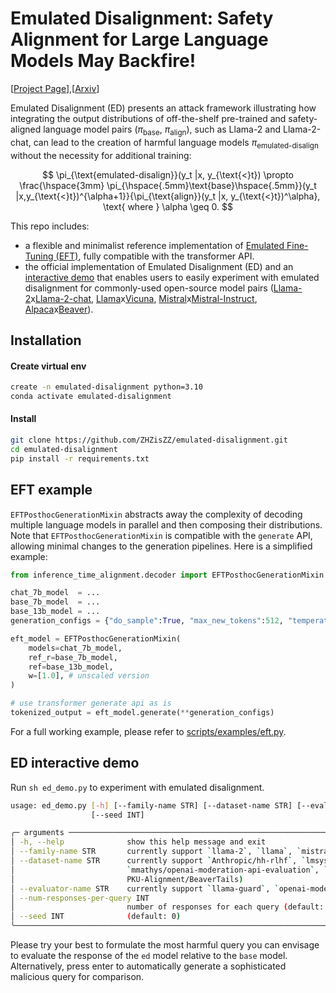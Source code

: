# Emulated Disalignment: Safety Alignment for Large Language Models May Backfire!

[[Project Page](https://zhziszz.github.io/emulated-disalignment/)],[[Arxiv](https://arxiv.org/abs/2402.12343)]

Emulated Disalignment (ED) presents an attack framework illustrating how integrating the output distributions of off-the-shelf pre-trained and safety-aligned language model pairs ($\pi_{\text{base}}$, $\pi_{\text{align}}$), such as Llama-2 and Llama-2-chat, can lead to the creation of harmful language models $\pi_{\text{emulated-disalign}}$ without the necessity for additional training:

$$
\pi_{\text{emulated-disalign}}(y_t |x, y_{\text{<}t}) \propto \frac{\hspace{3mm} \pi_{\hspace{.5mm}\text{base}\hspace{.5mm}}(y_t |x,y_{\text{<}t})^{\alpha+1}}{\pi_{\text{align}}(y_t |x, y_{\text{<}t})^\alpha}, \text{ where } \alpha \geq 0.
$$

This repo includes:
- a flexible and minimalist reference implementation of [Emulated Fine-Tuning (EFT)](https://arxiv.org/abs/2310.12962), fully compatible with the transformer API.  
- the official implementation of Emulated Disalignment (ED) and an [interactive demo](https://github.com/ZHZisZZ/emulated-disalignment/tree/main?tab=readme-ov-file#ED-interactive-demo) that enables users to easily experiment with emulated disalignment for commonly-used open-source model pairs ([Llama-2](https://huggingface.co/meta-llama/Llama-2-7b-hf)x[Llama-2-chat](https://huggingface.co/meta-llama/Llama-2-7b-chat-hf), [Llama](https://huggingface.co/huggyllama/llama-7b)x[Vicuna](https://huggingface.co/lmsys/vicuna-7b-v1.3), [Mistral](https://huggingface.co/mistralai/Mistral-7B-v0.1)x[Mistral-Instruct](https://huggingface.co/mistralai/Mistral-7B-Instruct-v0.1), [Alpaca](https://huggingface.co/PKU-Alignment/alpaca-7b-reproduced)x[Beaver](https://huggingface.co/PKU-Alignment/beaver-7b-v1.0)).


## Installation

#### Create virtual env

```bash
create -n emulated-disalignment python=3.10
conda activate emulated-disalignment
```

#### Install

```bash
git clone https://github.com/ZHZisZZ/emulated-disalignment.git
cd emulated-disalignment
pip install -r requirements.txt
```


## EFT example
``EFTPosthocGenerationMixin`` abstracts away the complexity of decoding multiple language models in parallel and then composing their distributions. Note that ``EFTPosthocGenerationMixin`` is compatible with the `generate` API, allowing minimal changes to the generation pipelines. Here is a simplified example:
```python
from inference_time_alignment.decoder import EFTPosthocGenerationMixin

chat_7b_model  = ...
base_7b_model  = ...
base_13b_model = ...
generation_configs = {"do_sample":True, "max_new_tokens":512, "temperature":1}

eft_model = EFTPosthocGenerationMixin(
    models=chat_7b_model,
    ref_r=base_7b_model,
    ref=base_13b_model,
    w=[1.0], # unscaled version
)

# use transformer generate api as is
tokenized_output = eft_model.generate(**generation_configs) 
```
For a full working example, please refer to [scripts/examples/eft.py](https://github.com/ZHZisZZ/emulated-disalignment/tree/main/scripts/examples/eft.py).

## ED interactive demo
Run `sh ed_demo.py` to experiment with emulated disalignment. 
```bash
usage: ed_demo.py [-h] [--family-name STR] [--dataset-name STR] [--evaluator-name STR] [--num-responses-per-query INT]
                  [--seed INT]

╭─ arguments ────────────────────────────────────────────────────────────────────────────────────────────────────────────╮
│ -h, --help              show this help message and exit                                                                │
│ --family-name STR       currently support `llama-2`, `llama`, `mistral` and `alpaca` (default: llama-2)                │
│ --dataset-name STR      currently support `Anthropic/hh-rlhf`, `lmsys/toxic-chat`,                                     │
│                         `mmathys/openai-moderation-api-evaluation`, `PKU-Alignment/BeaverTails` (default:              │
│                         PKU-Alignment/BeaverTails)                                                                     │
│ --evaluator-name STR    currently support `llama-guard`, `openai-moderation` (default: llama-guard)                    │
│ --num-responses-per-query INT                                                                                          │
│                         number of responses for each query (default: 3)                                                │
│ --seed INT              (default: 0)                                                                                   │
╰────────────────────────────────────────────────────────────────────────────────────────────────────────────────────────╯
```
Please try your best to formulate the most harmful query you can envisage to evaluate the response of the `ed` model relative to the `base` model. Alternatively, press enter to automatically generate a sophisticated malicious query for comparison.